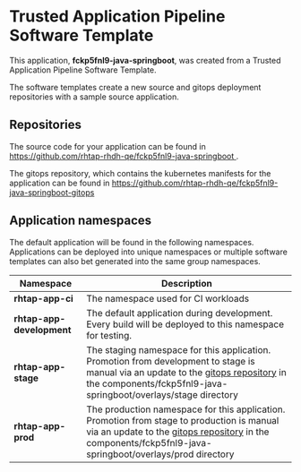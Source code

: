 # Trusted Application Pipeline Software Template

This application, **fckp5fnl9-java-springboot**, was created from a Trusted Application Pipeline Software Template.

The software templates create a new source and gitops deployment repositories with a sample source application. 

## Repositories

The source code for your application can be found in [https://github.com/rhtap-rhdh-qe/fckp5fnl9-java-springboot ](https://github.com/rhtap-rhdh-qe/fckp5fnl9-java-springboot ).
 
The gitops repository, which contains the kubernetes manifests for the application can be found in 
[https://github.com/rhtap-rhdh-qe/fckp5fnl9-java-springboot-gitops ](https://github.com/rhtap-rhdh-qe/fckp5fnl9-java-springboot-gitops ) 

## Application namespaces 

The default application will be found in the following namespaces. Applications can be deployed into unique namespaces or multiple software templates can also bet generated into the same group namespaces.  

|  Namespace   |  Description   |  
| -------- | -------- |
| **rhtap-app-ci** | The namespace used for CI workloads |
| **rhtap-app-development** | The default application during development. Every build will be deployed to this namespace for testing. |
| **rhtap-app-stage** | The staging namespace for this application. Promotion from development to stage is manual via an update to the [gitops repository](https://github.com/rhtap-rhdh-qe/fckp5fnl9-java-springboot-gitops ) in the components/fckp5fnl9-java-springboot/overlays/stage directory |
| **rhtap-app-prod** | The production namespace for this application. Promotion from stage to production is manual via an update to the [gitops repository](https://github.com/rhtap-rhdh-qe/fckp5fnl9-java-springboot-gitops ) in the components/fckp5fnl9-java-springboot/overlays/prod directory |